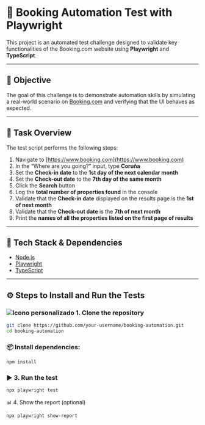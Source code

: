 # 🧪 Booking Automation Test with Playwright

This project is an automated test challenge designed to validate key functionalities of the Booking.com website using **Playwright** and **TypeScript**.

---

## 📌 Objective

The goal of this challenge is to demonstrate automation skills by simulating a real-world scenario on [Booking.com](https://www.booking.com) and verifying that the UI behaves as expected.

---

## 🧪 Task Overview

The test script performs the following steps:

1. Navigate to [https://www.booking.com](https://www.booking.com)
2. In the “Where are you going?” input, type **Coruña**
3. Set the **Check-in date** to the **1st day of the next calendar month**
4. Set the **Check-out date** to the **7th day of the same month**
5. Click the **Search** button
6. Log the **total number of properties found** in the console
7. Validate that the **Check-in date** displayed on the results page is the **1st of next month**
8. Validate that the **Check-out date** is the **7th of next month**
9. Print the **names of all the properties listed on the first page of results**

---


## 📁 Tech Stack & Dependencies

- [Node.js](https://nodejs.org/)
- [Playwright](https://playwright.dev/)
- [TypeScript](https://www.typescriptlang.org/)

---

## ⚙️ Steps to Install and Run the Tests

### ![Icono personalizado](https://github.com/Darogon01/booking_automation/assets/image/clone.png) 1. Clone the repository

```bash
git clone https://github.com/your-username/booking-automation.git
cd booking-automation
```

### 📦 Install dependencies:

```bash
npm install
```

### ▶️ 3. Run the test

```bash
npx playwright test
```

📊 4. Show the report (optional)

```bash
npx playwright show-report
```



